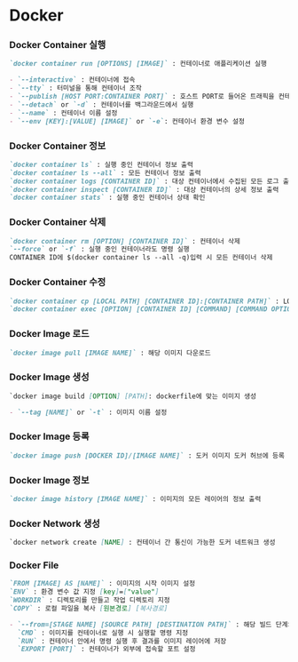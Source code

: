 # Docker

### Docker Container 실행

```md
`docker container run [OPTIONS] [IMAGE]` : 컨테이너로 애플리케이션 실행

- `--interactive` : 컨테이너에 접속
- `--tty` : 터미널을 통해 컨테이너 조작
- `--publish [HOST PORT:CONTAINER PORT]` : 호스트 PORT로 들어온 트래픽을 컨테이너 PORT로 전달
- `--detach` or `-d` : 컨테이너를 백그라운드에서 실행
- `--name` : 컨테이너 이름 설정
- `--env [KEY]:[VALUE] [IMAGE]` or `-e`: 컨테이너 환경 변수 설정
```

### Docker Container 정보

```md
`docker container ls` : 실행 중인 컨테이너 정보 출력
`docker container ls --all` : 모든 컨테이너 정보 출력
`docker container logs [CONTAINER ID]` : 대상 컨테이너에서 수집된 모든 로그 출력
`docker container inspect [CONTAINER ID]` : 대상 컨테이너의 상세 정보 출력
`docker container stats` : 실행 중인 컨테이너 상태 확인
```

### Docker Container 삭제

```md
`docker container rm [OPTION] [CONTAINER ID]` : 컨테이너 삭제
`--force` or `-f` : 실행 중인 컨테이너라도 명령 실행
CONTAINER ID에 $(docker container ls --all -q)입력 시 모든 컨테이너 삭제
```

### Docker Container 수정

```md
`docker container cp [LOCAL PATH] [CONTAINER ID]:[CONTAINER PATH]` : LOCAL PATH 내용을 CONTAINER PATH에 복사
`docker container exec [OPTION] [CONTAINER ID] [COMMAND] [COMMAND OPTION]` : 실행 중인 컨테이너에서 내부 명령 수행
```

### Docker Image 로드

```md
`docker image pull [IMAGE NAME]` : 해당 이미지 다운로드
```

### Docker Image 생성

```md
`docker image build [OPTION] [PATH]: dockerfile에 맞는 이미지 생성

- `--tag [NAME]` or `-t` : 이미지 이름 설정
```

### Docker Image 등록

```md
`docker image push [DOCKER ID]/[IMAGE NAME]` : 도커 이미지 도커 허브에 등록
```

### Docker Image 정보

```md
`docker image history [IMAGE NAME]` : 이미지의 모든 레이어의 정보 출력
```

### Docker Network 생성

```md
`docker network create [NAME] : 컨테이너 간 통신이 가능한 도커 네트워크 생성
```

### Docker File

```md
`FROM [IMAGE] AS [NAME]` : 이미지의 시작 이미지 설정
`ENV` : 환경 변수 값 지정 [key]=["value"]
`WORKDIR` : 디렉토리를 만들고 작업 디렉토리 지정
`COPY` : 로컬 파일을 복사 [원본경로] [복사경로]

- `--from=[STAGE NAME] [SOURCE PATH] [DESTINATION PATH]` : 해당 빌드 단계의 파일 복사
  `CMD` : 이미지를 컨테이너로 실행 시 실행할 명령 지정
  `RUN` : 컨테이너 안에서 명령 실행 후 결과를 이미지 레이어에 저장
  `EXPORT [PORT]` : 컨테이너가 외부에 접속할 포트 설정
```

